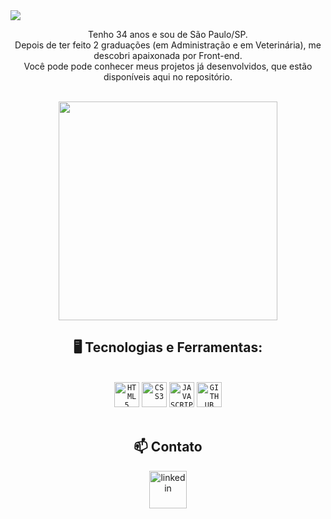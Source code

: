  <img src="https://user-images.githubusercontent.com/61480327/218276591-4224e3a7-bf8c-427c-aea6-89d4e75f1a7e.png">
<p align="center">Tenho 34 anos e sou de São Paulo/SP. <br />
Depois de ter feito 2 graduações (em Administração e em Veterinária), me descobri apaixonada por Front-end. 
<br />
Você pode pode conhecer meus projetos já desenvolvidos, que estão disponíveis aqui no repositório.
</br>
</br>



<p align="center">
  <img src="https://super.abril.com.br/wp-content/uploads/2016/09/super_imggato_digitando_0.gif" width="350">
</p>

<section align="center">
<h1 font-weight="bold"> 🖥️ Tecnologias e Ferramentas:</h1></br> 
<code><img width="40px" src="https://cdn.jsdelivr.net/gh/devicons/devicon/icons/html5/html5-original-wordmark.svg" title = "HTML5"/></code>
<code><img width="40px" src="https://cdn.jsdelivr.net/gh/devicons/devicon/icons/css3/css3-original-wordmark.svg" title = "CSS3"/></code>
<code><img width="40px" src="https://cdn.jsdelivr.net/gh/devicons/devicon/icons/javascript/javascript-original.svg" title = "JAVASCRIPT"/></code>
<code><img width="40px" src="https://cdn.jsdelivr.net/gh/devicons/devicon/icons/github/github-original.svg" title = "GITHUB"/></code>
</br>
</br>

<h2 font-weight="bold"> 📫 Contato </br></h2>
<a><img width="60px" src="https://i.ibb.co/RyZx12b/linkedin.png" alt="linkedin" style="vertical-align:top;"></a>


</br>
</section>

